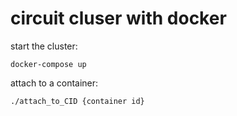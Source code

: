 # circuit cluser with docker

start the cluster:
```
docker-compose up
```
attach to a container:
```
./attach_to_CID {container id}
```
